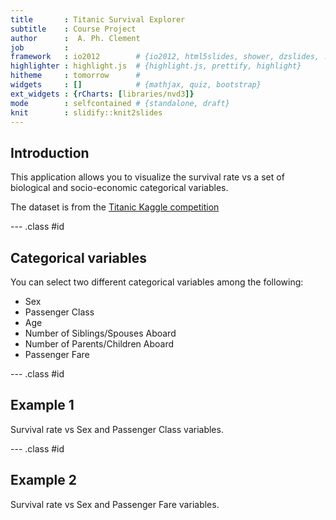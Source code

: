```yaml
---
title       : Titanic Survival Explorer
subtitle    : Course Project 
author      :  A. Ph. Clement
job         : 
framework   : io2012        # {io2012, html5slides, shower, dzslides, ...}
highlighter : highlight.js  # {highlight.js, prettify, highlight}
hitheme     : tomorrow      # 
widgets     : []            # {mathjax, quiz, bootstrap}
ext_widgets : {rCharts: [libraries/nvd3]}
mode        : selfcontained # {standalone, draft}
knit        : slidify::knit2slides
---
```


## Introduction

This application allows you to visualize the survival rate vs a set of biological and socio-economic categorical variables.

The dataset is from the <a href="https://www.kaggle.com/c/titanic-gettingStarted/data" target='_blank'>Titanic Kaggle competition</a>

--- .class #id 

## Categorical variables

You can select two different categorical variables among the following:

- Sex
- Passenger Class
- Age
- Number of Siblings/Spouses Aboard
- Number of Parents/Children Aboard
- Passenger Fare

--- .class #id 

## Example 1

Survival rate vs Sex and Passenger Class variables. 


<div id = 'sample1' class = 'rChart nvd3'></div>
<script type='text/javascript'>
 $(document).ready(function(){
      drawsample1()
    });
    function drawsample1(){  
      var opts = {
 "dom": "sample1",
"width":    600,
"height":    400,
"x": "Sex",
"y": "ratio",
"group": "Pclass",
"type": "multiBarChart",
"id": "sample1" 
},
        data = [
 {
 "Sex": "female",
"Pclass": "1",
"total": 91,
"len": 94,
"ratio": 0.968085106383 
},
{
 "Sex": "female",
"Pclass": "2",
"total": 70,
"len": 76,
"ratio": 0.9210526315789 
},
{
 "Sex": "female",
"Pclass": "3",
"total": 72,
"len": 144,
"ratio":            0.5 
},
{
 "Sex": "male",
"Pclass": "1",
"total": 45,
"len": 122,
"ratio": 0.3688524590164 
},
{
 "Sex": "male",
"Pclass": "2",
"total": 17,
"len": 108,
"ratio": 0.1574074074074 
},
{
 "Sex": "male",
"Pclass": "3",
"total": 47,
"len": 347,
"ratio": 0.135446685879 
} 
]
  
      if(!(opts.type==="pieChart" || opts.type==="sparklinePlus" || opts.type==="bulletChart")) {
        var data = d3.nest()
          .key(function(d){
            //return opts.group === undefined ? 'main' : d[opts.group]
            //instead of main would think a better default is opts.x
            return opts.group === undefined ? opts.y : d[opts.group];
          })
          .entries(data);
      }
      
      if (opts.disabled != undefined){
        data.map(function(d, i){
          d.disabled = opts.disabled[i]
        })
      }
      
      nv.addGraph(function() {
        var chart = nv.models[opts.type]()
          .width(opts.width)
          .height(opts.height)
          
        if (opts.type != "bulletChart"){
          chart
            .x(function(d) { return d[opts.x] })
            .y(function(d) { return d[opts.y] })
        }
          
         
        
          
        

        
        
        
      
       d3.select("#" + opts.id)
        .append('svg')
        .datum(data)
        .transition().duration(500)
        .call(chart);

       nv.utils.windowResize(chart.update);
       return chart;
      });
    };
</script>

--- .class #id 

## Example 2

Survival rate vs Sex and Passenger Fare variables. 


<div id = 'sample2' class = 'rChart nvd3'></div>
<script type='text/javascript'>
 $(document).ready(function(){
      drawsample2()
    });
    function drawsample2(){  
      var opts = {
 "dom": "sample2",
"width":    600,
"height":    400,
"x": "Sex",
"y": "ratio",
"group": "FareSlice",
"type": "multiBarChart",
"id": "sample2" 
},
        data = [
 {
 "Sex": "female",
"FareSlice": "[ 0.00,  7.88)",
"total": 26,
"len": 38,
"ratio": 0.6842105263158 
},
{
 "Sex": "female",
"FareSlice": "[ 7.88, 10.52)",
"total": 19,
"len": 36,
"ratio": 0.5277777777778 
},
{
 "Sex": "female",
"FareSlice": "[10.52, 22.02)",
"total": 54,
"len": 77,
"ratio": 0.7012987012987 
},
{
 "Sex": "female",
"FareSlice": "[22.02, 40.12)",
"total": 48,
"len": 70,
"ratio": 0.6857142857143 
},
{
 "Sex": "female",
"FareSlice": "[40.12,512.33]",
"total": 86,
"len": 93,
"ratio": 0.9247311827957 
},
{
 "Sex": "male",
"FareSlice": "[ 0.00,  7.88)",
"total": 13,
"len": 141,
"ratio": 0.09219858156028 
},
{
 "Sex": "male",
"FareSlice": "[ 7.88, 10.52)",
"total": 18,
"len": 148,
"ratio": 0.1216216216216 
},
{
 "Sex": "male",
"FareSlice": "[10.52, 22.02)",
"total": 19,
"len": 95,
"ratio":            0.2 
},
{
 "Sex": "male",
"FareSlice": "[22.02, 40.12)",
"total": 32,
"len": 110,
"ratio": 0.2909090909091 
},
{
 "Sex": "male",
"FareSlice": "[40.12,512.33]",
"total": 27,
"len": 83,
"ratio": 0.3253012048193 
} 
]
  
      if(!(opts.type==="pieChart" || opts.type==="sparklinePlus" || opts.type==="bulletChart")) {
        var data = d3.nest()
          .key(function(d){
            //return opts.group === undefined ? 'main' : d[opts.group]
            //instead of main would think a better default is opts.x
            return opts.group === undefined ? opts.y : d[opts.group];
          })
          .entries(data);
      }
      
      if (opts.disabled != undefined){
        data.map(function(d, i){
          d.disabled = opts.disabled[i]
        })
      }
      
      nv.addGraph(function() {
        var chart = nv.models[opts.type]()
          .width(opts.width)
          .height(opts.height)
          
        if (opts.type != "bulletChart"){
          chart
            .x(function(d) { return d[opts.x] })
            .y(function(d) { return d[opts.y] })
        }
          
         
        
          
        

        
        
        
      
       d3.select("#" + opts.id)
        .append('svg')
        .datum(data)
        .transition().duration(500)
        .call(chart);

       nv.utils.windowResize(chart.update);
       return chart;
      });
    };
</script>
